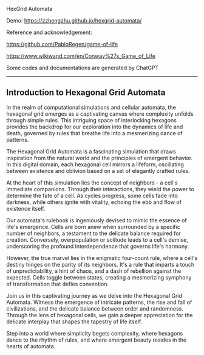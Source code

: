 HexGrid Automata

Demo:
https://zzhengzhu.github.io/hexgrid-automata/

Reference and acknowledgement:

https://github.com/PabloRegen/game-of-life

https://www.wikiwand.com/en/Conway%27s_Game_of_Life

Some codes and documentations are generated by ChatGPT


---------------------------------------
Introduction to Hexagonal Grid Automata
---------------------------------------

In the realm of computational simulations and cellular automata, the hexagonal grid emerges as a captivating canvas where complexity unfolds through simple rules. This intriguing space of interlocking hexagons provides the backdrop for our exploration into the dynamics of life and death, governed by rules that breathe life into a mesmerizing dance of patterns.

The Hexagonal Grid Automata is a fascinating simulation that draws inspiration from the natural world and the principles of emergent behavior. In this digital domain, each hexagonal cell mirrors a lifeform, oscillating between existence and oblivion based on a set of elegantly crafted rules.

At the heart of this simulation lies the concept of neighbors - a cell's immediate companions. Through their interactions, they wield the power to determine the fate of a cell. As cycles progress, some cells fade into darkness, while others ignite with vitality, echoing the ebb and flow of existence itself.

Our automata's rulebook is ingeniously devised to mimic the essence of life's emergence. Cells are born anew when surrounded by a specific number of neighbors, a testament to the delicate balance required for creation. Conversely, overpopulation or solitude leads to a cell's demise, underscoring the profound interdependence that governs life's harmony.

However, the true marvel lies in the enigmatic four-count rule, where a cell's destiny hinges on the parity of its neighbors. It's a rule that imparts a touch of unpredictability, a hint of chaos, and a dash of rebellion against the expected. Cells toggle between states, creating a mesmerizing symphony of transformation that defies convention.

Join us in this captivating journey as we delve into the Hexagonal Grid Automata. Witness the emergence of intricate patterns, the rise and fall of civilizations, and the delicate balance between order and randomness. Through the lens of hexagonal cells, we gain a deeper appreciation for the delicate interplay that shapes the tapestry of life itself.

Step into a world where simplicity begets complexity, where hexagons dance to the rhythm of rules, and where emergent beauty resides in the hearts of automata.
